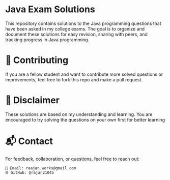 # Java Exam Solutions

This repository contains solutions to the Java programming questions that have been asked in my college exams. The goal is to organize and document these solutions for easy revision, sharing with peers, and tracking progress in Java programming.

# 🤝 Contributing

If you are a fellow student and want to contribute more solved questions or improvements, feel free to fork this repo and make a pull request.

# 📌 Disclaimer

These solutions are based on my understanding and learning. You are encouraged to try solving the questions on your own first for better learning

# 📬 Contact

For feedback, collaboration, or questions, feel free to reach out:

	📧 Email: raajan.works@gmail.com
	🌐 GitHub: @rajan21045
